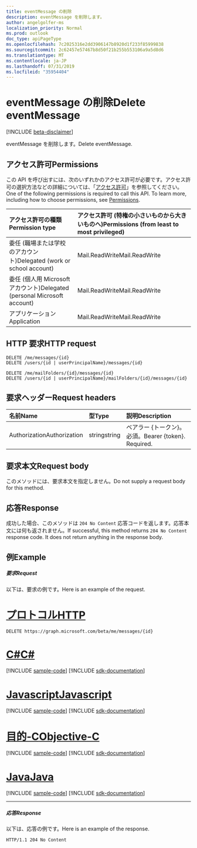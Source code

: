 ```yaml
---
title: eventMessage の削除
description: eventMessage を削除します。
author: angelgolfer-ms
localization_priority: Normal
ms.prod: outlook
doc_type: apiPageType
ms.openlocfilehash: 7c2025316e2dd3906147b8920d1f233f85999838
ms.sourcegitcommit: 2c62457e57467b8d50f21b255b553106a9a5d8d6
ms.translationtype: MT
ms.contentlocale: ja-JP
ms.lasthandoff: 07/31/2019
ms.locfileid: "35954404"
---
```

# <a name="delete-eventmessage"></a><span data-ttu-id="310e3-103">eventMessage の削除</span><span class="sxs-lookup"><span data-stu-id="310e3-103">Delete eventMessage</span></span>

[!INCLUDE [beta-disclaimer](../../includes/beta-disclaimer.md)]

<span data-ttu-id="310e3-104">eventMessage を削除します。</span><span class="sxs-lookup"><span data-stu-id="310e3-104">Delete eventMessage.</span></span>
## <a name="permissions"></a><span data-ttu-id="310e3-105">アクセス許可</span><span class="sxs-lookup"><span data-stu-id="310e3-105">Permissions</span></span>
<span data-ttu-id="310e3-p101">この API を呼び出すには、次のいずれかのアクセス許可が必要です。アクセス許可の選択方法などの詳細については、「[アクセス許可](/graph/permissions-reference)」を参照してください。</span><span class="sxs-lookup"><span data-stu-id="310e3-p101">One of the following permissions is required to call this API. To learn more, including how to choose permissions, see [Permissions](/graph/permissions-reference).</span></span>

|<span data-ttu-id="310e3-108">アクセス許可の種類</span><span class="sxs-lookup"><span data-stu-id="310e3-108">Permission type</span></span>      | <span data-ttu-id="310e3-109">アクセス許可 (特権の小さいものから大きいものへ)</span><span class="sxs-lookup"><span data-stu-id="310e3-109">Permissions (from least to most privileged)</span></span>              |
|:--------------------|:---------------------------------------------------------|
|<span data-ttu-id="310e3-110">委任 (職場または学校のアカウント)</span><span class="sxs-lookup"><span data-stu-id="310e3-110">Delegated (work or school account)</span></span> | <span data-ttu-id="310e3-111">Mail.ReadWrite</span><span class="sxs-lookup"><span data-stu-id="310e3-111">Mail.ReadWrite</span></span>    |
|<span data-ttu-id="310e3-112">委任 (個人用 Microsoft アカウント)</span><span class="sxs-lookup"><span data-stu-id="310e3-112">Delegated (personal Microsoft account)</span></span> | <span data-ttu-id="310e3-113">Mail.ReadWrite</span><span class="sxs-lookup"><span data-stu-id="310e3-113">Mail.ReadWrite</span></span>    |
|<span data-ttu-id="310e3-114">アプリケーション</span><span class="sxs-lookup"><span data-stu-id="310e3-114">Application</span></span> | <span data-ttu-id="310e3-115">Mail.ReadWrite</span><span class="sxs-lookup"><span data-stu-id="310e3-115">Mail.ReadWrite</span></span> |

## <a name="http-request"></a><span data-ttu-id="310e3-116">HTTP 要求</span><span class="sxs-lookup"><span data-stu-id="310e3-116">HTTP request</span></span>
<!-- { "blockType": "ignored" } -->
```http
DELETE /me/messages/{id}
DELETE /users/{id | userPrincipalName}/messages/{id}

DELETE /me/mailFolders/{id}/messages/{id}
DELETE /users/{id | userPrincipalName}/mailFolders/{id}/messages/{id}
```
## <a name="request-headers"></a><span data-ttu-id="310e3-117">要求ヘッダー</span><span class="sxs-lookup"><span data-stu-id="310e3-117">Request headers</span></span>
| <span data-ttu-id="310e3-118">名前</span><span class="sxs-lookup"><span data-stu-id="310e3-118">Name</span></span>       | <span data-ttu-id="310e3-119">型</span><span class="sxs-lookup"><span data-stu-id="310e3-119">Type</span></span> | <span data-ttu-id="310e3-120">説明</span><span class="sxs-lookup"><span data-stu-id="310e3-120">Description</span></span>|
|:---------------|:--------|:----------|
| <span data-ttu-id="310e3-121">Authorization</span><span class="sxs-lookup"><span data-stu-id="310e3-121">Authorization</span></span>  | <span data-ttu-id="310e3-122">string</span><span class="sxs-lookup"><span data-stu-id="310e3-122">string</span></span>  | <span data-ttu-id="310e3-p102">ベアラー {トークン}。必須。</span><span class="sxs-lookup"><span data-stu-id="310e3-p102">Bearer {token}. Required.</span></span> |

## <a name="request-body"></a><span data-ttu-id="310e3-125">要求本文</span><span class="sxs-lookup"><span data-stu-id="310e3-125">Request body</span></span>
<span data-ttu-id="310e3-126">このメソッドには、要求本文を指定しません。</span><span class="sxs-lookup"><span data-stu-id="310e3-126">Do not supply a request body for this method.</span></span>

## <a name="response"></a><span data-ttu-id="310e3-127">応答</span><span class="sxs-lookup"><span data-stu-id="310e3-127">Response</span></span>

<span data-ttu-id="310e3-p103">成功した場合、このメソッドは `204 No Content` 応答コードを返します。応答本文には何も返されません。</span><span class="sxs-lookup"><span data-stu-id="310e3-p103">If successful, this method returns `204 No Content` response code. It does not return anything in the response body.</span></span>

## <a name="example"></a><span data-ttu-id="310e3-130">例</span><span class="sxs-lookup"><span data-stu-id="310e3-130">Example</span></span>
##### <a name="request"></a><span data-ttu-id="310e3-131">要求</span><span class="sxs-lookup"><span data-stu-id="310e3-131">Request</span></span>
<span data-ttu-id="310e3-132">以下は、要求の例です。</span><span class="sxs-lookup"><span data-stu-id="310e3-132">Here is an example of the request.</span></span>

# <a name="httptabhttp"></a>[<span data-ttu-id="310e3-133">プロトコル</span><span class="sxs-lookup"><span data-stu-id="310e3-133">HTTP</span></span>](#tab/http)
<!-- {
  "blockType": "request",
  "name": "delete_eventmessage"
}-->
```http
DELETE https://graph.microsoft.com/beta/me/messages/{id}
```
# <a name="ctabcsharp"></a>[<span data-ttu-id="310e3-134">C#</span><span class="sxs-lookup"><span data-stu-id="310e3-134">C#</span></span>](#tab/csharp)
[!INCLUDE [sample-code](../includes/snippets/csharp/delete-eventmessage-csharp-snippets.md)]
[!INCLUDE [sdk-documentation](../includes/snippets/snippets-sdk-documentation-link.md)]

# <a name="javascripttabjavascript"></a>[<span data-ttu-id="310e3-135">Javascript</span><span class="sxs-lookup"><span data-stu-id="310e3-135">Javascript</span></span>](#tab/javascript)
[!INCLUDE [sample-code](../includes/snippets/javascript/delete-eventmessage-javascript-snippets.md)]
[!INCLUDE [sdk-documentation](../includes/snippets/snippets-sdk-documentation-link.md)]

# <a name="objective-ctabobjc"></a>[<span data-ttu-id="310e3-136">目的-C</span><span class="sxs-lookup"><span data-stu-id="310e3-136">Objective-C</span></span>](#tab/objc)
[!INCLUDE [sample-code](../includes/snippets/objc/delete-eventmessage-objc-snippets.md)]
[!INCLUDE [sdk-documentation](../includes/snippets/snippets-sdk-documentation-link.md)]

# <a name="javatabjava"></a>[<span data-ttu-id="310e3-137">Java</span><span class="sxs-lookup"><span data-stu-id="310e3-137">Java</span></span>](#tab/java)
[!INCLUDE [sample-code](../includes/snippets/java/delete-eventmessage-java-snippets.md)]
[!INCLUDE [sdk-documentation](../includes/snippets/snippets-sdk-documentation-link.md)]

---

##### <a name="response"></a><span data-ttu-id="310e3-138">応答</span><span class="sxs-lookup"><span data-stu-id="310e3-138">Response</span></span>
<span data-ttu-id="310e3-139">以下は、応答の例です。</span><span class="sxs-lookup"><span data-stu-id="310e3-139">Here is an example of the response.</span></span> 
<!-- {
  "blockType": "response",
  "truncated": true
} -->
```http
HTTP/1.1 204 No Content
```

<!-- uuid: 8fcb5dbc-d5aa-4681-8e31-b001d5168d79
2015-10-25 14:57:30 UTC -->
<!--
{
  "type": "#page.annotation",
  "description": "Delete eventMessage",
  "keywords": "",
  "section": "documentation",
  "tocPath": "",
  "suppressions": [
  ]
}
-->

